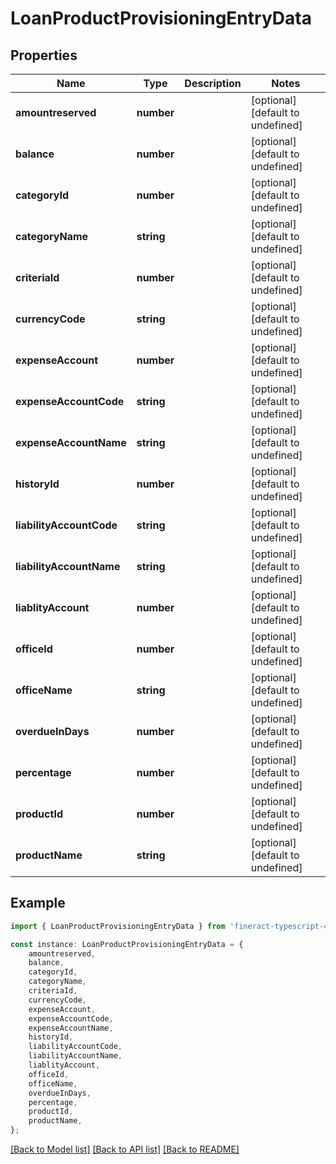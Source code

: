 # LoanProductProvisioningEntryData


## Properties

Name | Type | Description | Notes
------------ | ------------- | ------------- | -------------
**amountreserved** | **number** |  | [optional] [default to undefined]
**balance** | **number** |  | [optional] [default to undefined]
**categoryId** | **number** |  | [optional] [default to undefined]
**categoryName** | **string** |  | [optional] [default to undefined]
**criteriaId** | **number** |  | [optional] [default to undefined]
**currencyCode** | **string** |  | [optional] [default to undefined]
**expenseAccount** | **number** |  | [optional] [default to undefined]
**expenseAccountCode** | **string** |  | [optional] [default to undefined]
**expenseAccountName** | **string** |  | [optional] [default to undefined]
**historyId** | **number** |  | [optional] [default to undefined]
**liabilityAccountCode** | **string** |  | [optional] [default to undefined]
**liabilityAccountName** | **string** |  | [optional] [default to undefined]
**liablityAccount** | **number** |  | [optional] [default to undefined]
**officeId** | **number** |  | [optional] [default to undefined]
**officeName** | **string** |  | [optional] [default to undefined]
**overdueInDays** | **number** |  | [optional] [default to undefined]
**percentage** | **number** |  | [optional] [default to undefined]
**productId** | **number** |  | [optional] [default to undefined]
**productName** | **string** |  | [optional] [default to undefined]

## Example

```typescript
import { LoanProductProvisioningEntryData } from 'fineract-typescript-client';

const instance: LoanProductProvisioningEntryData = {
    amountreserved,
    balance,
    categoryId,
    categoryName,
    criteriaId,
    currencyCode,
    expenseAccount,
    expenseAccountCode,
    expenseAccountName,
    historyId,
    liabilityAccountCode,
    liabilityAccountName,
    liablityAccount,
    officeId,
    officeName,
    overdueInDays,
    percentage,
    productId,
    productName,
};
```

[[Back to Model list]](../README.md#documentation-for-models) [[Back to API list]](../README.md#documentation-for-api-endpoints) [[Back to README]](../README.md)

